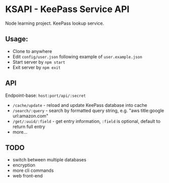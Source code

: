 KSAPI - KeePass Service API
====================

Node learning project. KeePass lookup service.


## Usage:

- Clone to anywhere
- Edit `config/user.json` following example of `user.example.json`
- Start server by `npm start`
- Exit server by `npm exit`

## API

Endpoint-base: `host:port/api/:secret`

- `/cache/update` - reload and update KeePass database into cache
- `/search/:query` - search by formatted query string, e.g. "aws title:google url:amazon.com"
- `/get/:uuid/:field` - get entry information, `:field` is optional, default to return full entry
- more...

## TODO

- switch between multiple databases
- encryption
- more cli commands
- web front-end
